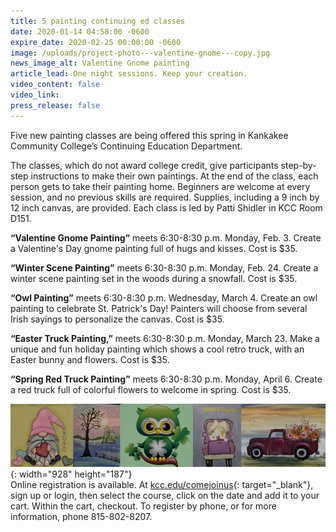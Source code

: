 ```yaml
---
title: 5 painting continuing ed classes
date: 2020-01-14 04:58:00 -0600
expire_date: 2020-02-25 00:00:00 -0600
image: /uploads/project-photo---valentine-gnome---copy.jpg
news_image_alt: Valentine Gnome painting
article_lead: One night sessions. Keep your creation.
video_content: false
video_link:
press_release: false
---
```


Five new painting classes are being offered this spring in Kankakee Community College’s Continuing Education Department.

The classes, which do not award college credit, give participants step-by-step instructions to make their own paintings. At the end of the class, each person gets to take their painting home. Beginners are welcome at every session, and no previous skills are required. Supplies, including a 9 inch by 12 inch canvas, are provided. Each class is led by Patti Shidler in KCC Room D151.&nbsp;

**“Valentine Gnome Painting”** meets 6:30-8:30 p.m. Monday, Feb. 3. Create a Valentine's Day gnome painting full of hugs and kisses. Cost is $35.

**“Winter Scene Painting”** meets 6:30-8:30 p.m. Monday, Feb. 24. Create a winter scene painting set in the woods during a snowfall. Cost is $35.

**“Owl Painting”** meets 6:30-8:30 p.m. Wednesday, March 4. Create an owl painting to celebrate St. Patrick's Day\! Painters will choose from several Irish sayings to personalize the canvas. Cost is $35.

**“Easter Truck Painting,”** meets 6:30-8:30 p.m. Monday, March 23. Make a unique and fun holiday painting which shows a cool retro truck, with an Easter bunny and flowers. Cost is $35.

**“Spring Red Truck Painting”** meets 6:30-8:30 p.m. Monday, April 6. Create a red truck full of colorful flowers to welcome in spring. Cost is $35.

![](/uploads/combo-painting.JPG){: width="928" height="187"}<br>Online registration is available. At [kcc.edu/comejoinus](https://www.enrole.com/kcc/jsp/login.jsp){: target="_blank"}, sign up or login, then select the course, click on the date and add it to your cart. Within the cart, checkout. To register by phone, or for more information, phone 815-802-8207.<br>&nbsp;